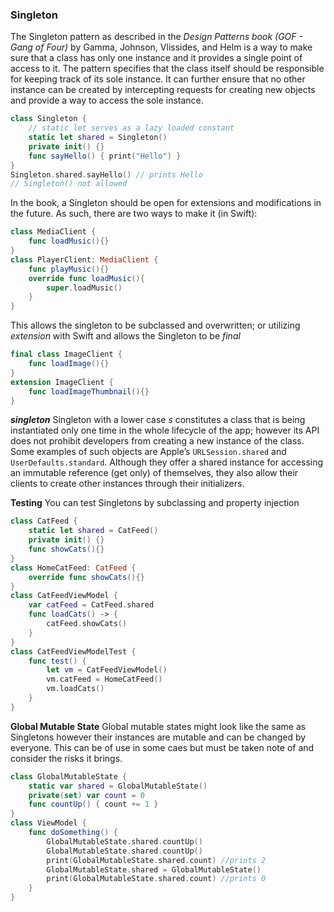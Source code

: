 
### Singleton

The Singleton pattern as described in the *Design Patterns book (GOF - Gang of Four)* by Gamma, Johnson, Vlissides, and Helm is a way to make sure that a class has only one instance and it provides a single point of access to it. The pattern specifies that the class itself should be responsible for keeping track of its sole instance. It can further ensure that no other instance can be created by intercepting requests for creating new objects and provide a way to access the sole instance.

```swift
class Singleton {
    // static let serves as a lazy loaded constant
    static let shared = Singleton()
    private init() {}
    func sayHello() { print("Hello") }
}
Singleton.shared.sayHello() // prints Hello
// Singleton() not allowed
```

In the book, a Singleton should be open for extensions and modifications in the future. As such, there are two ways to make it (in Swift):

```swift
class MediaClient {
    func loadMusic(){}
}
class PlayerClient: MediaClient {
    func playMusic(){}
    override func loadMusic(){
        super.loadMusic()
    }
}
```

This allows the singleton to be subclassed and overwritten; or utilizing *extension* with Swift and allows the Singleton to be *final*
```swift
final class ImageClient {
    func loadImage(){}
}
extension ImageClient {
    func loadImageThumbnail(){}
}
```

***singleton***
Singleton with a lower case *s* constitutes a class that is being instantiated only one time in the whole lifecycle of the app; however its API does not prohibit developers from creating a new instance of the class.
\
Some examples of such objects are Apple’s `URLSession.shared` and `UserDefaults.standard`. Although they offer a shared instance for accessing an immutable reference (get only) of themselves, they also allow their clients to create other instances through their initializers.

**Testing**
You can test Singletons by subclassing and property injection

```swift
class CatFeed {
    static let shared = CatFeed()
    private init() {}
    func showCats(){}
}
class HomeCatFeed: CatFeed {
    override func showCats(){}
}
class CatFeedViewModel {
    var catFeed = CatFeed.shared
    func loadCats() -> {
        catFeed.showCats()
    }
}
class CatFeedViewModelTest {
    func test() {
        let vm = CatFeedViewModel()
        vm.catFeed = HomeCatFeed()
        vm.loadCats()
    }
}
```
**Global Mutable State**
Global mutable states might look like the same as Singletons however their instances are mutable and can be changed by everyone. This can be of use in some caes but must be taken note of and consider the risks it brings.

```swift
class GlobalMutableState {
    static var shared = GlobalMutableState()
    private(set) var count = 0
    func countUp() { count += 1 }
}
class ViewModel {
    func doSomething() {
        GlobalMutableState.shared.countUp()
        GlobalMutableState.shared.countUp()
        print(GlobalMutableState.shared.count) //prints 2
        GlobalMutableState.shared = GlobalMutableState()
        print(GlobalMutableState.shared.count) //prints 0
    }
} 
```